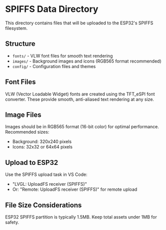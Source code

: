 # SPIFFS Data Directory

This directory contains files that will be uploaded to the ESP32's SPIFFS filesystem.

## Structure
- `fonts/` - VLW font files for smooth text rendering
- `images/` - Background images and icons (RGB565 format recommended)
- `config/` - Configuration files and themes

## Font Files
VLW (Vector Loadable Widget) fonts are created using the TFT_eSPI font converter.
These provide smooth, anti-aliased text rendering at any size.

## Image Files
Images should be in RGB565 format (16-bit color) for optimal performance.
Recommended sizes:
- Background: 320x240 pixels
- Icons: 32x32 or 64x64 pixels

## Upload to ESP32
Use the SPIFFS upload task in VS Code:
- "LVGL: UploadFS receiver (SPIFFS)"
- Or: "Remote: UploadFS receiver (SPIFFS)" for remote upload

## File Size Considerations
ESP32 SPIFFS partition is typically 1.5MB. Keep total assets under 1MB for safety.